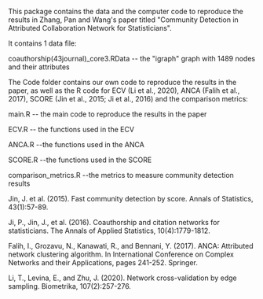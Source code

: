 This package contains the data and the computer code to reproduce the results in 
Zhang, Pan and Wang's paper titled "Community Detection in Attributed Collaboration Network for Statisticians".



It contains 1 data file: 

coauthorship(43journal)_core3.RData     -- the "igraph" graph with 1489 nodes and their attributes



The Code folder contains our own code to reproduce the results in the paper, as well as the R code for ECV (Li et al., 2020), ANCA (Falih et al., 2017), SCORE (Jin et al., 2015; Ji et al., 2016) and the comparison metrics:

main.R     -- the main code to reproduce the results in the paper

ECV.R     -- the functions used in the ECV

ANCA.R    --the functions used in the ANCA

SCORE.R    --the functions used in the SCORE

comparison_metrics.R    --the metrics to measure community detection results





Jin, J. et al. (2015). Fast community detection by score. Annals of Statistics, 43(1):57-89.

Ji, P., Jin, J., et al. (2016). Coauthorship and citation networks for statisticians. The Annals of Applied Statistics, 10(4):1779-1812.

Falih, I., Grozavu, N., Kanawati, R., and Bennani, Y. (2017). ANCA: Attributed network clustering algorithm. In International Conference on Complex Networks and their Applications, pages 241-252. Springer.

Li, T., Levina, E., and Zhu, J. (2020). Network cross-validation by edge sampling. Biometrika, 107(2):257-276.